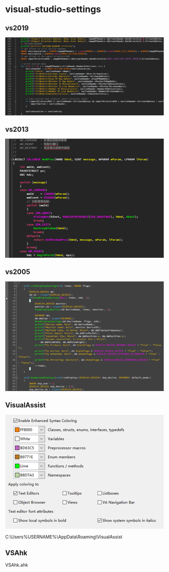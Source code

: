 # visual-studio-settings

## vs2019

![vs2019 color](images/vs2019-color.png)

## vs2013

![vs2013 color](https://github.com/wyrover/visual-studio-settings/blob/master/images/vs2013-color.png)

## vs2005

![vs2005 color](https://github.com/wyrover/visual-studio-settings/blob/master/images/vs2005-color.png)



## VisualAssist

![VisualAssist color](images/VisualAssist.png)

C:\Users\%USERNAME%\AppData\Roaming\VisualAssist

## VSAhk

VSAhk.ahk



